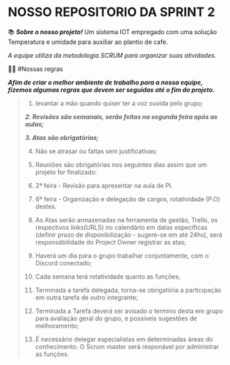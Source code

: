 # NOSSO REPOSITORIO DA SPRINT 2
📚  ***Sobre o nosso projeto!***
Um sistema IOT empregado com uma solução Temperatura e umidade para auxiliar ao plantio de cafe.

 *A equipe utiliza da metodologia SCRUM para organizar suas atividades.*
 
 
 🧑‍💼  #Nossas regras
 
***Afim de criar o melhor ambiente de trabalho para a nossa equipe, fizemos algumas regras que devem ser seguidas até o fim do projeto.***
 
> 1. levantar a mão quando quiser ter a voz ouvida pelo grupo;
> 
> ***2. Revisões são semanais, serão feitas na segunda feira após as aulas;***
> 
> ***3. Atas são obrigatórias;***
> 
> 4. Não se atrasar ou faltas sem justificativas;
> 
> 5. Reuniões são obrigatórias nos seguintes dias assim que um projeto for finalizado:
> 
> 6. 2ª feira - Revisão para apresentar na aula de PI.
> 
> 7. 6ª feira - Organização e delegação de cargos, rotatividade (P.O) destes.
> 
> 8. As Atas serão armazenadas na ferramenta de gestão, Trello, os respectivos links(URLS) no calendário em datas específicas (definir prazo de disponibilização - sugere-se em até 24hs), será responsábilidade do Project Owner registrar as atas;
> 
> 9. Haverá um dia para o grupo trabalhar conjuntamente, com o Discord conectado;
> 
> 10. Cada semana terá rotatividade quanto as funções;
> 
> 11. Terminada a tarefa delegada, torna-se obrigatória a participação em outra tarefa de outro integrante;
> 
> 12. Terminada a Tarefa deverá ser avisado o termino desta em grupo para avaliação geral do grupo, e possiveis sugestões de melhoramento;
> 
> 13. É necessário delegar especialistas em determinadas áreas do conhecimento. O Scrum master será responável por administrar as funções.

